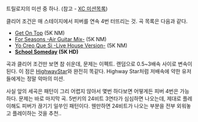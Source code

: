 트릴로지의 미션 중 하나. (참고 - [XC 미션목록](XC%20%EB%AF%B8%EC%85%98%20%EB%AA%A9%EB%A1%9D.md))

클리어 조건은 매 스테이지에서 피버를 연속 4번 터뜨리는 것. 곡 목록은 다음과 같다.  

* [Get On Top](Get%20On%20Top.md) (5K NM)  
* [For Seasons -Air Guitar Mix-](For%20Seasons%20-Air%20Guitar%20Mix-.md) (5K NM)  
* [Yo Creo Que Si -Live House Version-](Yo%20Creo%20Que%20Si%20-Live%20House%20Version-.md) (5K NM)  
* **[School Someday](School%20Someday.md) (5K HD)**

곡과 클리어 조건만 보면 참 쉬운데, 문제는 이펙트. 랜덤으로 0.5~3배속 사이로 변속이 된다. 이 점은 [HighwayStar](Highway%20Star.md)와 완전히 똑같다. Highway Star처럼 저배속에 약한 유저들에게는 정말 악마의 미션.

사실 앞의 세곡은 패턴이 그리 어렵지 않아서 몇번 하다보면 어떻게든 피버 4번은 가능하다. 문제는 바로 마지막 곡. 5번키의 24비트
3연타가 심심하면 나오는데, 제대로 플레이해도 피버가 끊기기 일쑤인 패턴이다. 웬만하면 24비트가 나오는 부분을 전부 외워놓고 플레이하는
것을 추천..  

